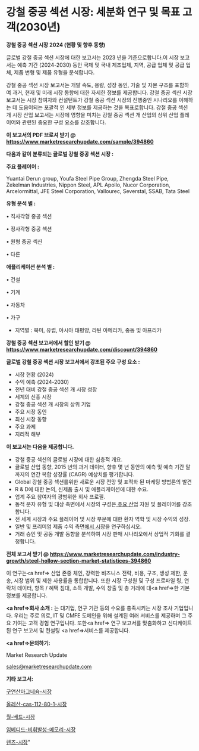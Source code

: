 # 강철 중공 섹션 시장: 세분화 연구 및 목표 고객(2030년)

<strong>강철 중공 섹션 시장 2024 (현황 및 향후 동향)</strong>

글로벌 강철 중공 섹션 시장에 대한 보고서는 2023 년을 기준으로합니다.이 시장 보고서는 예측 기간 (2024-2030) 동안 국제 및 국내 제조업체, 지역, 공급 업체 및 공급 업체, 제품 변형 및 제품 유형을 분석합니다.

강철 중공 섹션 시장 보고서는 개발 속도, 용량, 성장 동인, 기술 및 자본 구조를 포함하여 과거, 현재 및 미래 시장 동향에 대한 자세한 정보를 제공합니다. 강철 중공 섹션 시장 보고서는 시장 참여자와 컨설턴트가 강철 중공 섹션 시장의 진행중인 시나리오를 이해하는 데 도움이되는 포괄적 인 세부 정보를 제공하는 것을 목표로합니다. 강철 중공 섹션 개 시장 산업 보고서는 시장에 영향을 미치는 강철 중공 섹션 개 산업의 상위 산업 플레이어와 관련된 중요한 구성 요소를 강조합니다.



<strong>이 보고서의 PDF 브로셔 받기 @ <a href=https://www.marketresearchupdate.com/sample/394860>https://www.marketresearchupdate.com/sample/394860</a></strong>



<strong>다음과 같이 분류되는 글로벌 강철 중공 섹션 시장 :</strong>



<strong>주요 플레이어 :</strong>

Yuantai Derun group, Youfa Steel Pipe Group, Zhengda Steel Pipe, Zekelman Industries, Nippon Steel, APL Apollo, Nucor Corporation, Arcelormittal, JFE Steel Corporation, Vallourec, Severstal, SSAB, Tata Steel



<strong>유형 분석 별 :</strong>

• 직사각형 중공 섹션

• 정사각형 중공 섹션

• 원형 중공 섹션

• 다른



<strong>애플리케이션 분석 별 :</strong>

• 건설

• 기계

• 자동차

• 가구

<ul>
  <li>지역별 : 북미, 유럽, 아시아 태평양, 라틴 아메리카, 중동 및 아프리카</li>
</ul>


<strong>강철 중공 섹션 보고서에서 할인 받기 @ <a href=https://www.marketresearchupdate.com/discount/394860>https://www.marketresearchupdate.com/discount/394860</a></strong>



<strong>글로벌 강철 중공 섹션 시장 보고서에서 강조된 주요 구성 요소 :</strong>
<ul>
  <li>시장 현황 (2024)</li>
  <li>수익 예측 (2024-2030)</li>
  <li>전년 대비 강철 중공 섹션 개 시장 성장</li>
  <li>세계의 신흥 시장</li>
  <li>강철 중공 섹션 개 시장의 상위 기업</li>
  <li>주요 시장 동인</li>
  <li>최신 시장 동향</li>
  <li>주요 과제</li>
  <li>지리적 해부</li>
</ul>


<strong>이 보고서는 다음을 제공합니다.</strong>
<ul>
  <li>강철 중공 섹션의 글로벌 시장에 대한 심층적 개요.</li>
  <li>글로벌 산업 동향, 2015 년의 과거 데이터, 향후 몇 년 동안의 예측 및 예측 기간 말까지의 연간 복합 성장률 (CAGR) 예상치를 평가합니다.</li>
  <li>Global 강철 중공 섹션를위한 새로운 시장 전망 및 표적화 된 마케팅 방법론의 발견</li>
  <li>R &amp; D에 대한 논의, 신제품 출시 및 애플리케이션에 대한 수요.</li>
  <li>업계 주요 참여자의 광범위한 회사 프로필.</li>
  <li>동적 분자 유형 및 대상 측면에서 시장의 구성은<a href=> 주요 산</a>업 자원 및 플레이어를 강조합니다.</li>
  <li>전 세계 시장과 주요 플레이어 및 시장 부문에 대한 환자 역학 및 시장 수익의 성장.</li>
  <li>일반 및 프리미엄 제품 수익 측면<a href=>에서 시</a>장을 연구하십시오.</li>
  <li>거래 승인 및 공동 개발 동향을 분석하여 시장 판매 시나리오에서 상업적 기회를 결정합니다.</li>
</ul>



<strong>전체 보고서 받기 @ <a href=https://www.marketresearchupdate.com/industry-growth/steel-hollow-section-market-statistices-394860>https://www.marketresearchupdate.com/industry-growth/steel-hollow-section-market-statistices-394860</a></strong>

이 연구는<a href=> 산업 존중</a> 체인, 강력한 비즈니스 전략, 비용, 구조, 생성 제한, 운송, 시장 범위 및 제한 사용률을 통합합니다. 또한 시장 구성원 및 구성 프로파일 링, 연락처 데이터, 항목 / 혜택 침대, 소득 개발, 수익 창출 및 총 거래에 대<a href=>한 기본 </a>정보를 제공합니다.



<strong><a href=>회사 소</a>개 :</strong>
는 대기업, 연구 기관 등의 수요를 충족시키는 시장 조사 기업입니다. 우리는 주로 의료, IT 및 CMFE 도메인을 위해 설계된 여러 서비스를 제공하며 그 주요 기여는 고객 경험 연구입니다. 또한<a href=> 연구 보</a>고서를 맞춤화하고 신디케이트 된 연구 보고서 및 컨설팅 <a href=>서비스</a>를 제공합니다.



<strong><a href=>문의하기:</a></strong>

Market Research Update

sales@marketresearchupdate.com



<strong>기타 보고서:</strong>

<a href=https://www.linkedin.com/pulse/구연산마그네슘-시장-진입-전략-및-위험-평가2029년-consumer-connection-chronicles-24-/>구연산마그네슘-시장</a>

<a href=https://www.linkedin.com/pulse/올레산-cas-112-80-1-시장-동향-및-성장-전망-analytics-avenue-adventures-24-ana-upmaf/>올레산-cas-112-80-1-시장</a>

<a href=https://www.linkedin.com/pulse/월-베드-시장-동향-및-성장-전망-trend-tracking-tips-360-analysis-wzjrf/>월-베드-시장</a>

<a href=https://www.linkedin.com/pulse/임베디드-비휘발성-메모리-시장-세분화-연구-및-목표-고객2030년-xv4df/>임베디드-비휘발성-메모리-시장</a>

<a href=https://www.linkedin.com/pulse/렌즈-시장-규모-및-성장-2023-trend-tracking-tips-360-analysis-w8o3f/>렌즈-시장</a>"
